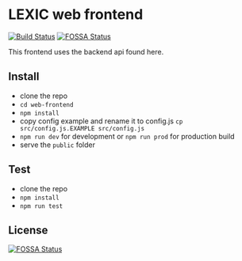 # LEXIC web frontend
[![Build Status](https://travis-ci.org/LexicForLXD/web-frontend.svg?branch=master)](https://travis-ci.org/LexicForLXD/web-frontend)
[![FOSSA Status](https://app.fossa.io/api/projects/git%2Bgithub.com%2FLexicForLXD%2Fweb-frontend.svg?type=shield)](https://app.fossa.io/projects/git%2Bgithub.com%2FLexicForLXD%2Fweb-frontend?ref=badge_shield)


This frontend uses the backend api found here.


## Install

- clone the repo
- ```cd web-frontend```
- ```npm install```
- copy config example and rename it to config.js ```cp src/config.js.EXAMPLE src/config.js```
- ```npm run dev``` for development or ```npm run prod``` for production build
- serve the `public` folder

## Test
- clone the repo
- ```npm install```
- ```npm run test```

## License
[![FOSSA Status](https://app.fossa.io/api/projects/git%2Bgithub.com%2FLexicForLXD%2Fweb-frontend.svg?type=large)](https://app.fossa.io/projects/git%2Bgithub.com%2FLexicForLXD%2Fweb-frontend?ref=badge_large)
